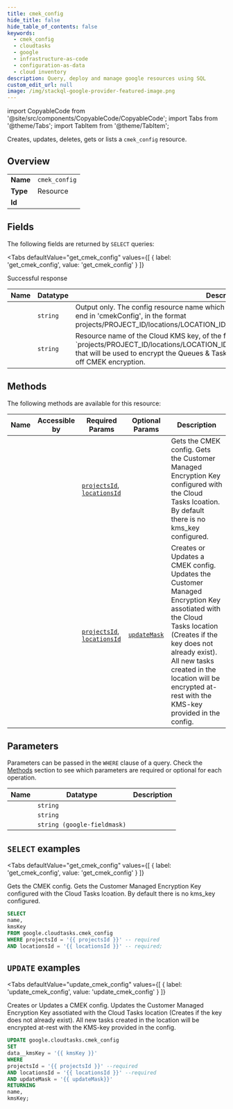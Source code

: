 ```yaml
--- 
title: cmek_config
hide_title: false
hide_table_of_contents: false
keywords:
  - cmek_config
  - cloudtasks
  - google
  - infrastructure-as-code
  - configuration-as-data
  - cloud inventory
description: Query, deploy and manage google resources using SQL
custom_edit_url: null
image: /img/stackql-google-provider-featured-image.png
---
```


import CopyableCode from '@site/src/components/CopyableCode/CopyableCode';
import Tabs from '@theme/Tabs';
import TabItem from '@theme/TabItem';

Creates, updates, deletes, gets or lists a <code>cmek_config</code> resource.

## Overview
<table><tbody>
<tr><td><b>Name</b></td><td><code>cmek_config</code></td></tr>
<tr><td><b>Type</b></td><td>Resource</td></tr>
<tr><td><b>Id</b></td><td><CopyableCode code="google.cloudtasks.cmek_config" /></td></tr>
</tbody></table>

## Fields

The following fields are returned by `SELECT` queries:

<Tabs
    defaultValue="get_cmek_config"
    values={[
        { label: 'get_cmek_config', value: 'get_cmek_config' }
    ]}
>
<TabItem value="get_cmek_config">

Successful response

<table>
<thead>
    <tr>
    <th>Name</th>
    <th>Datatype</th>
    <th>Description</th>
    </tr>
</thead>
<tbody>
<tr>
    <td><CopyableCode code="name" /></td>
    <td><code>string</code></td>
    <td>Output only. The config resource name which includes the project and location and must end in 'cmekConfig', in the format projects/PROJECT_ID/locations/LOCATION_ID/cmekConfig`</td>
</tr>
<tr>
    <td><CopyableCode code="kmsKey" /></td>
    <td><code>string</code></td>
    <td>Resource name of the Cloud KMS key, of the form `projects/PROJECT_ID/locations/LOCATION_ID/keyRings/KEY_RING_ID/cryptoKeys/KEY_ID`, that will be used to encrypt the Queues & Tasks in the region. Setting this as blank will turn off CMEK encryption.</td>
</tr>
</tbody>
</table>
</TabItem>
</Tabs>

## Methods

The following methods are available for this resource:

<table>
<thead>
    <tr>
    <th>Name</th>
    <th>Accessible by</th>
    <th>Required Params</th>
    <th>Optional Params</th>
    <th>Description</th>
    </tr>
</thead>
<tbody>
<tr>
    <td><a href="#get_cmek_config"><CopyableCode code="get_cmek_config" /></a></td>
    <td><CopyableCode code="select" /></td>
    <td><a href="#parameter-projectsId"><code>projectsId</code></a>, <a href="#parameter-locationsId"><code>locationsId</code></a></td>
    <td></td>
    <td>Gets the CMEK config. Gets the Customer Managed Encryption Key configured with the Cloud Tasks lcoation. By default there is no kms_key configured.</td>
</tr>
<tr>
    <td><a href="#update_cmek_config"><CopyableCode code="update_cmek_config" /></a></td>
    <td><CopyableCode code="update" /></td>
    <td><a href="#parameter-projectsId"><code>projectsId</code></a>, <a href="#parameter-locationsId"><code>locationsId</code></a></td>
    <td><a href="#parameter-updateMask"><code>updateMask</code></a></td>
    <td>Creates or Updates a CMEK config. Updates the Customer Managed Encryption Key assotiated with the Cloud Tasks location (Creates if the key does not already exist). All new tasks created in the location will be encrypted at-rest with the KMS-key provided in the config.</td>
</tr>
</tbody>
</table>

## Parameters

Parameters can be passed in the `WHERE` clause of a query. Check the [Methods](#methods) section to see which parameters are required or optional for each operation.

<table>
<thead>
    <tr>
    <th>Name</th>
    <th>Datatype</th>
    <th>Description</th>
    </tr>
</thead>
<tbody>
<tr id="parameter-locationsId">
    <td><CopyableCode code="locationsId" /></td>
    <td><code>string</code></td>
    <td></td>
</tr>
<tr id="parameter-projectsId">
    <td><CopyableCode code="projectsId" /></td>
    <td><code>string</code></td>
    <td></td>
</tr>
<tr id="parameter-updateMask">
    <td><CopyableCode code="updateMask" /></td>
    <td><code>string (google-fieldmask)</code></td>
    <td></td>
</tr>
</tbody>
</table>

## `SELECT` examples

<Tabs
    defaultValue="get_cmek_config"
    values={[
        { label: 'get_cmek_config', value: 'get_cmek_config' }
    ]}
>
<TabItem value="get_cmek_config">

Gets the CMEK config. Gets the Customer Managed Encryption Key configured with the Cloud Tasks lcoation. By default there is no kms_key configured.

```sql
SELECT
name,
kmsKey
FROM google.cloudtasks.cmek_config
WHERE projectsId = '{{ projectsId }}' -- required
AND locationsId = '{{ locationsId }}' -- required;
```
</TabItem>
</Tabs>


## `UPDATE` examples

<Tabs
    defaultValue="update_cmek_config"
    values={[
        { label: 'update_cmek_config', value: 'update_cmek_config' }
    ]}
>
<TabItem value="update_cmek_config">

Creates or Updates a CMEK config. Updates the Customer Managed Encryption Key assotiated with the Cloud Tasks location (Creates if the key does not already exist). All new tasks created in the location will be encrypted at-rest with the KMS-key provided in the config.

```sql
UPDATE google.cloudtasks.cmek_config
SET 
data__kmsKey = '{{ kmsKey }}'
WHERE 
projectsId = '{{ projectsId }}' --required
AND locationsId = '{{ locationsId }}' --required
AND updateMask = '{{ updateMask}}'
RETURNING
name,
kmsKey;
```
</TabItem>
</Tabs>

